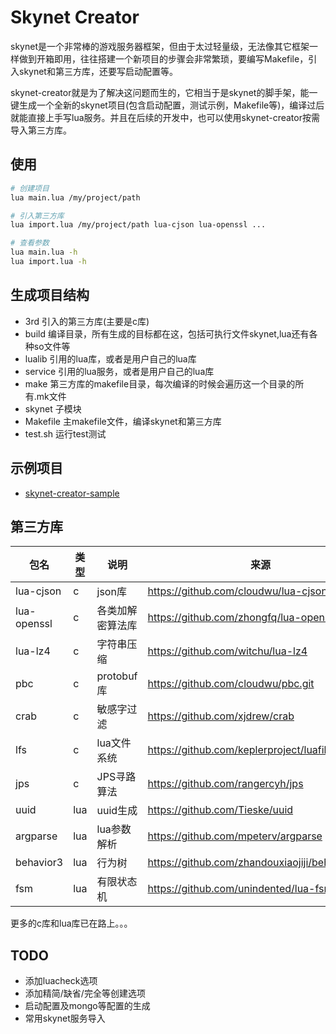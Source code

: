 # Skynet Creator
skynet是一个非常棒的游戏服务器框架，但由于太过轻量级，无法像其它框架一样做到开箱即用，往往搭建一个新项目的步骤会非常繁琐，要编写Makefile，引入skynet和第三方库，还要写启动配置等。

skynet-creator就是为了解决这问题而生的，它相当于是skynet的脚手架，能一键生成一个全新的skynet项目(包含启动配置，测试示例，Makefile等)，编译过后就能直接上手写lua服务。并且在后续的开发中，也可以使用skynet-creator按需导入第三方库。

## 使用
```sh
# 创建项目
lua main.lua /my/project/path

# 引入第三方库
lua import.lua /my/project/path lua-cjson lua-openssl ...

# 查看参数
lua main.lua -h
lua import.lua -h
```

## 生成项目结构
+ 3rd 引入的第三方库(主要是c库)
+ build 编译目录，所有生成的目标都在这，包括可执行文件skynet,lua还有各种so文件等
+ lualib 引用的lua库，或者是用户自己的lua库
+ service 引用的lua服务，或者是用户自己的lua库
+ make 第三方库的makefile目录，每次编译的时候会遍历这一个目录的所有.mk文件
+ skynet 子模块
+ Makefile 主makefile文件，编译skynet和第三方库
+ test.sh 运行test测试
## 示例项目
+ [skynet-creator-sample](https://github.com/zhandouxiaojiji/skynet-creator-sample)

## 第三方库
|  包名   | 类型  | 说明 | 来源 |
|  ----  | ----  | ---- | ---- |
| lua-cjson | c | json库 | https://github.com/cloudwu/lua-cjson |
| lua-openssl | c | 各类加解密算法库 | https://github.com/zhongfq/lua-openssl |
| lua-lz4 | c | 字符串压缩 | https://github.com/witchu/lua-lz4 |
| pbc | c | protobuf库 | https://github.com/cloudwu/pbc.git |
| crab | c | 敏感字过滤 | https://github.com/xjdrew/crab |
| lfs | c | lua文件系统 | https://github.com/keplerproject/luafilesystem | 
| jps | c | JPS寻路算法 | https://github.com/rangercyh/jps | 
| uuid | lua  | uuid生成 | https://github.com/Tieske/uuid |
| argparse | lua | lua参数解析 | https://github.com/mpeterv/argparse | 
| behavior3 | lua | 行为树 | https://github.com/zhandouxiaojiji/behavior3lua | 
| fsm | lua | 有限状态机 | https://github.com/unindented/lua-fsm |

更多的c库和lua库已在路上。。。

## TODO
+ 添加luacheck选项
+ 添加精简/缺省/完全等创建选项
+ 启动配置及mongo等配置的生成
+ 常用skynet服务导入